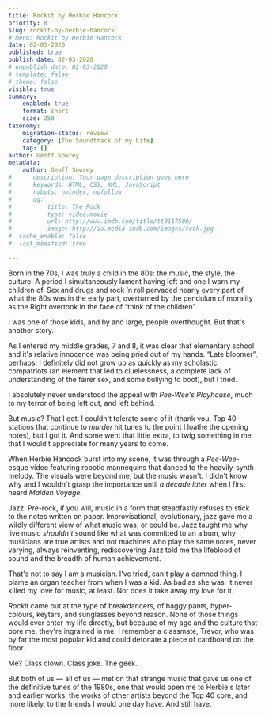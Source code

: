 ```yaml
---
title: Rockit by Herbie Hancock
priority: 8
slug: rockit-by-herbie-hancock
# menu: Rockit by Herbie Hancock
date: 02-03-2020
published: true
publish_date: 02-03-2020
# unpublish_date: 02-03-2020
# template: false
# theme: false
visible: true
summary:
    enabled: true
    format: short
    size: 250
taxonomy:
    migration-status: review
    category: [The Soundtrack of my Life]
    tag: []
author: Geoff Sowrey
metadata:
    author: Geoff Sowrey
#      description: Your page description goes here
#      keywords: HTML, CSS, XML, JavaScript
#      robots: noindex, nofollow
#      og:
#          title: The Rock
#          type: video.movie
#          url: http://www.imdb.com/title/tt0117500/
#          image: http://ia.media-imdb.com/images/rock.jpg
#  cache_enable: false
#  last_modified: true

---
```


Born in the 70s, I was truly a child in the 80s: the music, the style, the culture. A period I simultaneously lament having left and one I warn my children of. Sex and drugs and rock ‘n roll pervaded nearly every part of what the 80s was in the early part, overturned by the pendulum of morality as the Right overtook in the face of “think of the children”.

I was one of those kids, and by and large, people overthought. But that's another story.

As I entered my middle grades, 7 and 8, it was clear that elementary school and it's relative innocence was being pried out of my hands. “Late bloomer”, perhaps. I definitely did not grow up as quickly as my scholastic compatriots (an element that led to cluelessness, a complete lack of understanding of the fairer sex, and some bullying to boot), but I tried.

I absolutely never understood the appeal with *Pee-Wee's Playhouse*, much to my terror of being left out, and left behind.

But music? That I got. I couldn't tolerate some of it (thank you, Top 40 stations that continue to *murder* hit tunes to the point I loathe the opening notes), but I got it. And some went that little extra, to twig something in me that I would t appreciate for many years to come.

When Herbie Hancock burst into my scene, it was through a *Pee-Wee*-esque video featuring robotic mannequins that danced to the heavily-synth melody. The visuals were beyond me, but the music wasn't. I didn't know why and I wouldn't grasp the importance until *a decade later* when I first heard *Maiden Voyage*.

Jazz. Pre-rock, if you will, music in a form that steadfastly refuses to stick to the notes written on paper. Improvisational, evolutionary, jazz gave me a wildly different view of what music was, or could be. Jazz taught me why live music *shouldn't* sound like what was committed to an album, why musicians are true artists and not machines who play the same notes, never varying, always reinventing, rediscovering Jazz told me the lifeblood of sound and the breadth of human achievement.

That's not to say I am a musician. I've tried, can't play a damned thing. I blame an organ teacher from when I was a kid. As bad as she was, it never killed my love for music, at least. Nor does it take away my love for it.

*Rockit* came out at the type of breakdancers, of baggy pants, hyper-colours, keytars, and sunglasses beyond reason. None of those things would ever enter my life directly, but because of my age and the culture that bore me, they're ingrained in me. I remember a classmate, Trevor, who was by far the most popular kid and could detonate a piece of cardboard on the floor.

Me? Class clown. Class joke. The geek.

But both of us — all of us — met on that strange music that gave us one of the definitive tunes of the 1980s, one that would open me to Herbie's later and earlier works, the works of other artists beyond the Top 40 core, and more likely, to the friends I would one day have. And still have.